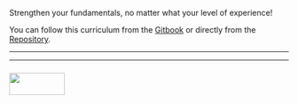 Strengthen your fundamentals, no matter what your level of experience!  

You can follow this curriculum from the [Gitbook](https://elewa-academy.github.io/Fundamentals) or directly from the [Repository](https://github.com/elewa-academy/Fundamentals/tree/master/docs_src).

___
___
### <a href="http://elewa.education/blog" target="_blank"><img src="https://user-images.githubusercontent.com/18554853/34921062-506450ae-f97d-11e7-875f-6feeb26ad72d.png" width="100" height="40"/></a>
